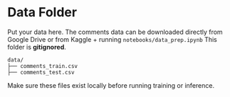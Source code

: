 
# Data Folder

Put your data here. The comments data can be downloaded directly from Google Drive or from Kaggle + running `notebooks/data_prep.ipynb` This folder is **gitignored**.

```
data/
├── comments_train.csv 
├── comments_test.csv 
```

Make sure these files exist locally before running training or inference.
